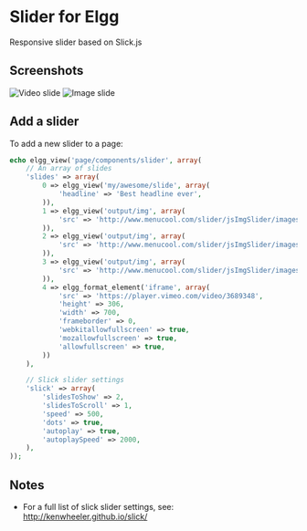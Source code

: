 Slider for Elgg
===============

Responsive slider based on Slick.js

## Screenshots ##
![Video slide](https://raw.github.com/hypeJunction/elgg_slider/master/screenshots/slick.png "Slick Slider")
![Image slide](https://raw.github.com/hypeJunction/elgg_slider/master/screenshots/slick2.png "Slick Slider")


## Add a slider

To add a new slider to a page:

```php
echo elgg_view('page/components/slider', array(
	// An array of slides
	'slides' => array(
		0 => elgg_view('my/awesome/slide', array(
			'headline' => 'Best headline ever',
		)),
		1 => elgg_view('output/img', array(
			'src' => 'http://www.menucool.com/slider/jsImgSlider/images/image-slider-1.jpg',
		)),
		2 => elgg_view('output/img', array(
			'src' => 'http://www.menucool.com/slider/jsImgSlider/images/image-slider-2.jpg',
		)),
		3 => elgg_view('output/img', array(
			'src' => 'http://www.menucool.com/slider/jsImgSlider/images/image-slider-3.jpg',
		)),
		4 => elgg_format_element('iframe', array(
			'src' => 'https://player.vimeo.com/video/3689348',
			'height' => 306,
			'width' => 700,
			'frameborder' => 0,
			'webkitallowfullscreen' => true,
			'mozallowfullscreen' => true,
			'allowfullscreen' => true,
		))
	),

	// Slick slider settings
	'slick' => array(
		'slidesToShow' => 2,
		'slidesToScroll' => 1,
		'speed' => 500,
		'dots' => true,
		'autoplay' => true,
		'autoplaySpeed' => 2000,
	),
));
```

## Notes

* For a full list of slick slider settings, see:
http://kenwheeler.github.io/slick/




